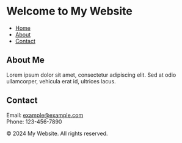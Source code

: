 # Welcome to My Website

- [Home](#)
- [About](#)
- [Contact](#)

## About Me

Lorem ipsum dolor sit amet, consectetur adipiscing elit. Sed at odio ullamcorper, vehicula erat id, ultrices lacus.

## Contact

Email: example@example.com  
Phone: 123-456-7890

&copy; 2024 My Website. All rights reserved.
